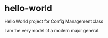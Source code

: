 # hello-world
Hello World project for Config Management class

I am the very model of a modern major general.
